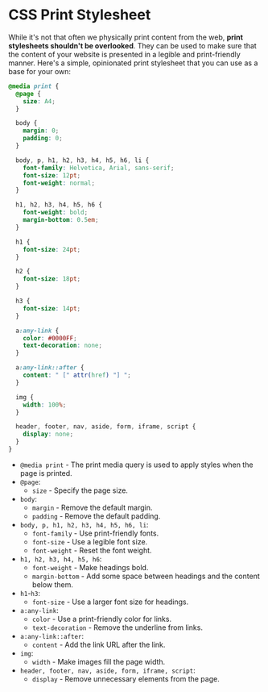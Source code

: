 # CSS Print Stylesheet

While it's not that often we physically print content from the web, **print stylesheets shouldn't be overlooked**. They can be used to make sure that the content of your website is presented in a legible and print-friendly manner. Here's a simple, opinionated print stylesheet that you can use as a base for your own:

```css
@media print {
  @page {
    size: A4;
  }

  body {
    margin: 0;
    padding: 0;
  }

  body, p, h1, h2, h3, h4, h5, h6, li {
    font-family: Helvetica, Arial, sans-serif;
    font-size: 12pt;
    font-weight: normal;
  }

  h1, h2, h3, h4, h5, h6 {
    font-weight: bold;
    margin-bottom: 0.5em;
  }

  h1 {
    font-size: 24pt;
  }

  h2 {
    font-size: 18pt;
  }

  h3 {
    font-size: 14pt;
  }

  a:any-link {
    color: #0000FF;
    text-decoration: none;
  }

  a:any-link::after {
    content: " [" attr(href) "] ";
  }

  img {
    width: 100%;
  }

  header, footer, nav, aside, form, iframe, script {
    display: none;
  }
}
```

- `@media print` - The print media query is used to apply styles when the page is printed.
- `@page`:
  - `size` - Specify the page size.
- `body`:
  - `margin` - Remove the default margin.
  - `padding` - Remove the default padding.
- `body, p, h1, h2, h3, h4, h5, h6, li`:
  - `font-family` - Use print-friendly fonts.
  - `font-size` - Use a legible font size.
  - `font-weight` - Reset the font weight.
- `h1, h2, h3, h4, h5, h6`:
  - `font-weight` - Make headings bold.
  - `margin-bottom` - Add some space between headings and the content below them.
- `h1`-`h3`:
  - `font-size` - Use a larger font size for headings.
- `a:any-link`:
  - `color` - Use a print-friendly color for links.
  - `text-decoration` - Remove the underline from links.
- `a:any-link::after`:
  - `content` - Add the link URL after the link.
- `img`:
  - `width` - Make images fill the page width.
- `header, footer, nav, aside, form, iframe, script`:
  - `display` - Remove unnecessary elements from the page.